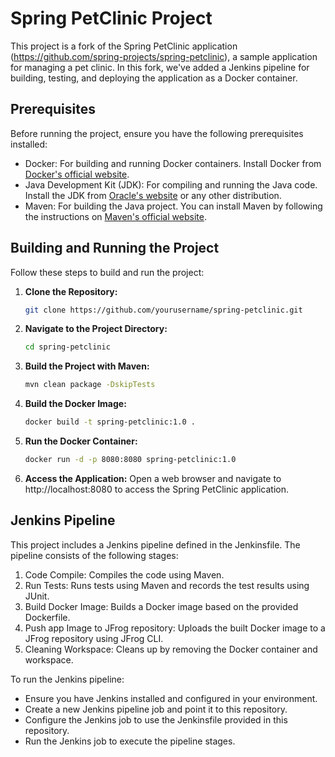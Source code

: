 # Spring PetClinic Project

This project is a fork of the Spring PetClinic application (https://github.com/spring-projects/spring-petclinic), a sample application for managing a pet clinic. In this fork, we've added a Jenkins pipeline for building, testing, and deploying the application as a Docker container.

## Prerequisites

Before running the project, ensure you have the following prerequisites installed:

- Docker: For building and running Docker containers. Install Docker from [Docker's official website](https://www.docker.com/get-started).
- Java Development Kit (JDK): For compiling and running the Java code. Install the JDK from [Oracle's website](https://www.oracle.com/java/technologies/javase-downloads.html) or any other distribution.
- Maven: For building the Java project. You can install Maven by following the instructions on [Maven's official website](https://maven.apache.org/download.cgi).

## Building and Running the Project

Follow these steps to build and run the project:

1. **Clone the Repository:**

   ```bash
   git clone https://github.com/yourusername/spring-petclinic.git

2. **Navigate to the Project Directory:**
   
   ```bash
   cd spring-petclinic

3. **Build the Project with Maven:**
   
   ```bash
   mvn clean package -DskipTests

4. **Build the Docker Image:**
   
   ```bash
   docker build -t spring-petclinic:1.0 .

5. **Run the Docker Container:**
   
   ```bash
   docker run -d -p 8080:8080 spring-petclinic:1.0

6. **Access the Application:**
Open a web browser and navigate to http://localhost:8080 to access the Spring PetClinic application.

## Jenkins Pipeline

This project includes a Jenkins pipeline defined in the Jenkinsfile. The pipeline consists of the following stages:
1. Code Compile: Compiles the code using Maven.
2. Run Tests: Runs tests using Maven and records the test results using JUnit.
3. Build Docker Image: Builds a Docker image based on the provided Dockerfile.
4. Push app Image to JFrog repository: Uploads the built Docker image to a JFrog repository using JFrog CLI.
5. Cleaning Workspace: Cleans up by removing the Docker container and workspace.

To run the Jenkins pipeline:
- Ensure you have Jenkins installed and configured in your environment.
- Create a new Jenkins pipeline job and point it to this repository.
- Configure the Jenkins job to use the Jenkinsfile provided in this repository.
- Run the Jenkins job to execute the pipeline stages.